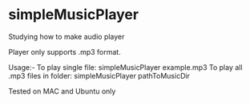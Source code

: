 # simpleMusicPlayer
Studying how to make audio player

Player only supports .mp3 format.

Usage:-
To play single file: simpleMusicPlayer example.mp3
To play all .mp3 files in folder: simpleMusicPlayer pathToMusicDir


Tested on MAC and Ubuntu only
